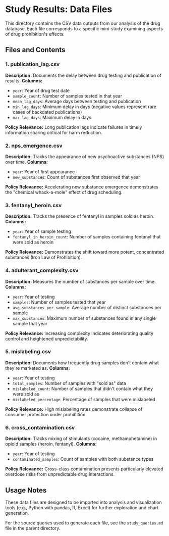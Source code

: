 # Study Results: Data Files

This directory contains the CSV data outputs from our analysis of the drug database. Each file corresponds to a specific mini-study examining aspects of drug prohibition's effects.

## Files and Contents

### 1. publication_lag.csv
**Description:** Documents the delay between drug testing and publication of results.
**Columns:**
- `year`: Year of drug test date
- `sample_count`: Number of samples tested in that year
- `mean_lag_days`: Average days between testing and publication
- `min_lag_days`: Minimum delay in days (negative values represent rare cases of backdated publications)
- `max_lag_days`: Maximum delay in days

**Policy Relevance:** Long publication lags indicate failures in timely information sharing critical for harm reduction.

### 2. nps_emergence.csv
**Description:** Tracks the appearance of new psychoactive substances (NPS) over time.
**Columns:**
- `year`: Year of first appearance
- `new_substances`: Count of substances first observed that year

**Policy Relevance:** Accelerating new substance emergence demonstrates the "chemical whack-a-mole" effect of drug scheduling.

### 3. fentanyl_heroin.csv
**Description:** Tracks the presence of fentanyl in samples sold as heroin.
**Columns:**
- `year`: Year of sample testing
- `fentanyl_in_heroin_count`: Number of samples containing fentanyl that were sold as heroin

**Policy Relevance:** Demonstrates the shift toward more potent, concentrated substances (Iron Law of Prohibition).

### 4. adulterant_complexity.csv
**Description:** Measures the number of substances per sample over time.
**Columns:**
- `year`: Year of testing
- `samples`: Number of samples tested that year
- `avg_substances_per_sample`: Average number of distinct substances per sample
- `max_substances`: Maximum number of substances found in any single sample that year

**Policy Relevance:** Increasing complexity indicates deteriorating quality control and heightened unpredictability.

### 5. mislabeling.csv
**Description:** Documents how frequently drug samples don't contain what they're marketed as.
**Columns:**
- `year`: Year of testing
- `total_samples`: Number of samples with "sold as" data
- `mislabeled_count`: Number of samples that didn't contain what they were sold as
- `mislabeled_percentage`: Percentage of samples that were mislabeled

**Policy Relevance:** High mislabeling rates demonstrate collapse of consumer protection under prohibition.

### 6. cross_contamination.csv
**Description:** Tracks mixing of stimulants (cocaine, methamphetamine) in opioid samples (heroin, fentanyl).
**Columns:**
- `year`: Year of testing
- `contaminated_samples`: Count of samples with both substance types

**Policy Relevance:** Cross-class contamination presents particularly elevated overdose risks from unpredictable drug interactions.

## Usage Notes

These data files are designed to be imported into analysis and visualization tools (e.g., Python with pandas, R, Excel) for further exploration and chart generation.

For the source queries used to generate each file, see the `study_queries.md` file in the parent directory.